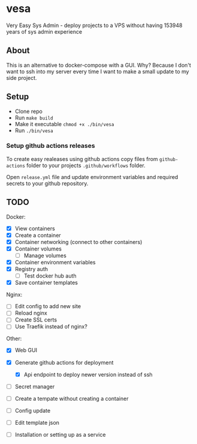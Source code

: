 # vesa
Very Easy Sys Admin - deploy projects to a VPS without having 153948 years of sys admin experience

## About
This is an alternative to docker-compose with a GUI. Why? Because I don't want to ssh into my server every time I want to make a small update to my side project.

## Setup
- Clone repo
- Run `make build`
- Make it executable `chmod +x ./bin/vesa`
- Run `./bin/vesa`

### Setup github actions releases

To create easy realeases using github actions copy files from `github-actions` folder to your projects `.github/workflows` folder.

Open `release.yml` file and update environment variables and required secrets to your github repository.

## TODO

Docker:
- [X] View containers
- [X] Create a container
- [X] Container networking (connect to other containers)
- [X] Container volumes
  - [ ] Manage volumes
- [X] Container environment variables
- [X] Registry auth
  - [ ] Test docker hub auth
- [X] Save container templates

Nginx:
- [ ] Edit config to add new site
- [ ] Reload nginx
- [ ] Create SSL certs
- [ ] Use Traefik instead of nginx?

Other:
- [X] Web GUI
- [X] Generate github actions for deployment
  - [X] Api endpoint to deploy newer version instead of ssh
- [ ] Secret manager
- [ ] Create a tempate without creating a container
- [ ] Config update
- [ ] Edit template json
- [ ] Installation or setting up as a service

